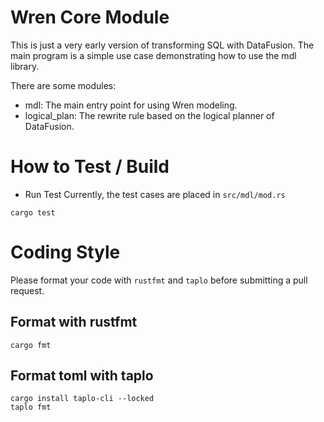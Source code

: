 # Wren Core Module

This is just a very early version of transforming SQL with DataFusion. The main program is a simple use case demonstrating how to use the mdl library.

There are some modules:

- mdl: The main entry point for using Wren modeling.
- logical_plan: The rewrite rule based on the logical planner of DataFusion.

# How to Test / Build

- Run Test
  Currently, the test cases are placed in `src/mdl/mod.rs`

```
cargo test
```

# Coding Style

Please format your code with `rustfmt` and `taplo` before submitting a pull request.

## Format with rustfmt

```
cargo fmt
```

## Format toml with taplo

```
cargo install taplo-cli --locked
taplo fmt
```